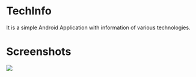 # TechInfo
It is a simple Android Application with information of various technologies.

# Screenshots

<img src="images/spalsh.jpg">
